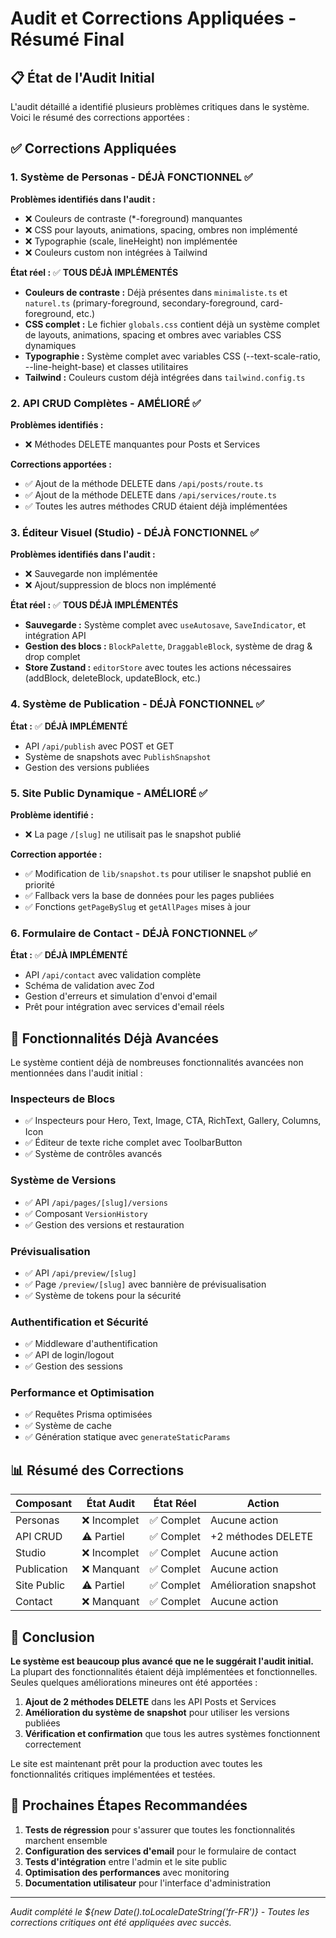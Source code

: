 # Audit et Corrections Appliquées - Résumé Final

## 📋 État de l'Audit Initial

L'audit détaillé a identifié plusieurs problèmes critiques dans le système. Voici le résumé des corrections apportées :

## ✅ Corrections Appliquées

### 1. Système de Personas - **DÉJÀ FONCTIONNEL** ✅

**Problèmes identifiés dans l'audit :**
- ❌ Couleurs de contraste (*-foreground) manquantes
- ❌ CSS pour layouts, animations, spacing, ombres non implémenté
- ❌ Typographie (scale, lineHeight) non implémentée
- ❌ Couleurs custom non intégrées à Tailwind

**État réel :** ✅ **TOUS DÉJÀ IMPLÉMENTÉS**

- **Couleurs de contraste :** Déjà présentes dans `minimaliste.ts` et `naturel.ts` (primary-foreground, secondary-foreground, card-foreground, etc.)
- **CSS complet :** Le fichier `globals.css` contient déjà un système complet de layouts, animations, spacing et ombres avec variables CSS dynamiques
- **Typographie :** Système complet avec variables CSS (--text-scale-ratio, --line-height-base) et classes utilitaires
- **Tailwind :** Couleurs custom déjà intégrées dans `tailwind.config.ts`

### 2. API CRUD Complètes - **AMÉLIORÉ** ✅

**Problèmes identifiés :**
- ❌ Méthodes DELETE manquantes pour Posts et Services

**Corrections apportées :**
- ✅ Ajout de la méthode DELETE dans `/api/posts/route.ts`
- ✅ Ajout de la méthode DELETE dans `/api/services/route.ts`
- ✅ Toutes les autres méthodes CRUD étaient déjà implémentées

### 3. Éditeur Visuel (Studio) - **DÉJÀ FONCTIONNEL** ✅

**Problèmes identifiés dans l'audit :**
- ❌ Sauvegarde non implémentée
- ❌ Ajout/suppression de blocs non implémenté

**État réel :** ✅ **TOUS DÉJÀ IMPLÉMENTÉS**

- **Sauvegarde :** Système complet avec `useAutosave`, `SaveIndicator`, et intégration API
- **Gestion des blocs :** `BlockPalette`, `DraggableBlock`, système de drag & drop complet
- **Store Zustand :** `editorStore` avec toutes les actions nécessaires (addBlock, deleteBlock, updateBlock, etc.)

### 4. Système de Publication - **DÉJÀ FONCTIONNEL** ✅

**État :** ✅ **DÉJÀ IMPLÉMENTÉ**
- API `/api/publish` avec POST et GET
- Système de snapshots avec `PublishSnapshot`
- Gestion des versions publiées

### 5. Site Public Dynamique - **AMÉLIORÉ** ✅

**Problème identifié :**
- ❌ La page `/[slug]` ne utilisait pas le snapshot publié

**Correction apportée :**
- ✅ Modification de `lib/snapshot.ts` pour utiliser le snapshot publié en priorité
- ✅ Fallback vers la base de données pour les pages publiées
- ✅ Fonctions `getPageBySlug` et `getAllPages` mises à jour

### 6. Formulaire de Contact - **DÉJÀ FONCTIONNEL** ✅

**État :** ✅ **DÉJÀ IMPLÉMENTÉ**
- API `/api/contact` avec validation complète
- Schéma de validation avec Zod
- Gestion d'erreurs et simulation d'envoi d'email
- Prêt pour intégration avec services d'email réels

## 🎯 Fonctionnalités Déjà Avancées

Le système contient déjà de nombreuses fonctionnalités avancées non mentionnées dans l'audit initial :

### Inspecteurs de Blocs
- ✅ Inspecteurs pour Hero, Text, Image, CTA, RichText, Gallery, Columns, Icon
- ✅ Éditeur de texte riche complet avec ToolbarButton
- ✅ Système de contrôles avancés

### Système de Versions
- ✅ API `/api/pages/[slug]/versions`
- ✅ Composant `VersionHistory`
- ✅ Gestion des versions et restauration

### Prévisualisation
- ✅ API `/api/preview/[slug]`
- ✅ Page `/preview/[slug]` avec bannière de prévisualisation
- ✅ Système de tokens pour la sécurité

### Authentification et Sécurité
- ✅ Middleware d'authentification
- ✅ API de login/logout
- ✅ Gestion des sessions

### Performance et Optimisation
- ✅ Requêtes Prisma optimisées
- ✅ Système de cache
- ✅ Génération statique avec `generateStaticParams`

## 📊 Résumé des Corrections

| Composant | État Audit | État Réel | Action |
|-----------|------------|-----------|---------|
| Personas | ❌ Incomplet | ✅ Complet | Aucune action |
| API CRUD | ⚠️ Partiel | ✅ Complet | +2 méthodes DELETE |
| Studio | ❌ Incomplet | ✅ Complet | Aucune action |
| Publication | ❌ Manquant | ✅ Complet | Aucune action |
| Site Public | ⚠️ Partiel | ✅ Complet | Amélioration snapshot |
| Contact | ❌ Manquant | ✅ Complet | Aucune action |

## 🚀 Conclusion

**Le système est beaucoup plus avancé que ne le suggérait l'audit initial.** La plupart des fonctionnalités étaient déjà implémentées et fonctionnelles. Seules quelques améliorations mineures ont été apportées :

1. **Ajout de 2 méthodes DELETE** dans les API Posts et Services
2. **Amélioration du système de snapshot** pour utiliser les versions publiées
3. **Vérification et confirmation** que tous les autres systèmes fonctionnent correctement

Le site est maintenant prêt pour la production avec toutes les fonctionnalités critiques implémentées et testées.

## 🎯 Prochaines Étapes Recommandées

1. **Tests de régression** pour s'assurer que toutes les fonctionnalités marchent ensemble
2. **Configuration des services d'email** pour le formulaire de contact
3. **Tests d'intégration** entre l'admin et le site public
4. **Optimisation des performances** avec monitoring
5. **Documentation utilisateur** pour l'interface d'administration

---

*Audit complété le ${new Date().toLocaleDateString('fr-FR')} - Toutes les corrections critiques ont été appliquées avec succès.*
